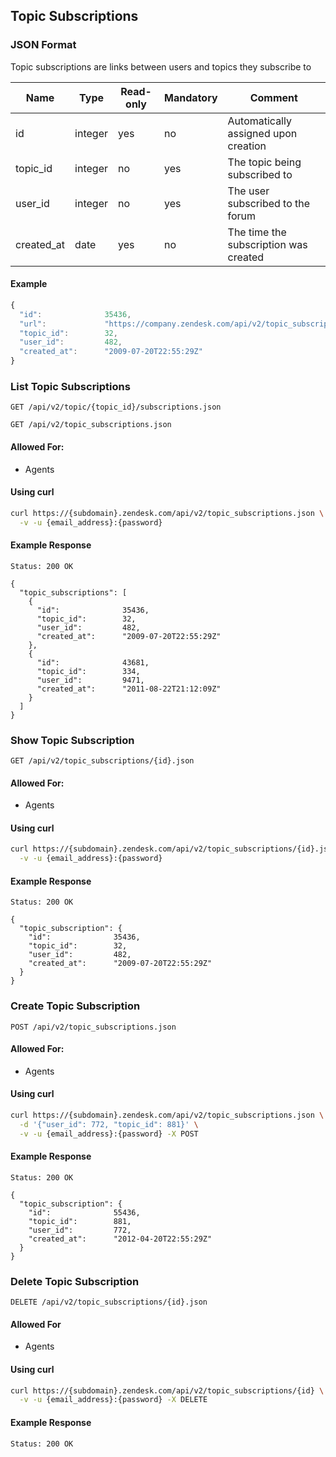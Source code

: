 ## Topic Subscriptions

### JSON Format
Topic subscriptions are links between users and topics they subscribe to

| Name            | Type    | Read-only | Mandatory | Comment
| --------------- | ------- | --------- | --------- | -------
| id              | integer | yes       | no        | Automatically assigned upon creation
| topic_id        | integer | no        | yes       | The topic being subscribed to
| user_id         | integer | no        | yes       | The user subscribed to the forum
| created_at      | date    | yes       | no        | The time the subscription was created

#### Example
```js
{
  "id":              35436,
  "url":             "https://company.zendesk.com/api/v2/topic_subscriptions/35436.json",
  "topic_id":        32,
  "user_id":         482,
  "created_at":      "2009-07-20T22:55:29Z"
}
```

### List Topic Subscriptions
`GET /api/v2/topic/{topic_id}/subscriptions.json`

`GET /api/v2/topic_subscriptions.json`

#### Allowed For:

 * Agents

#### Using curl

```bash
curl https://{subdomain}.zendesk.com/api/v2/topic_subscriptions.json \
  -v -u {email_address}:{password}
```

#### Example Response

```http
Status: 200 OK

{
  "topic_subscriptions": [
    {
      "id":              35436,
      "topic_id":        32,
      "user_id":         482,
      "created_at":      "2009-07-20T22:55:29Z"
    },
    {
      "id":              43681,
      "topic_id":        334,
      "user_id":         9471,
      "created_at":      "2011-08-22T21:12:09Z"
    }
  ]
}
```

### Show Topic Subscription
`GET /api/v2/topic_subscriptions/{id}.json`

#### Allowed For:

 * Agents

#### Using curl

```bash
curl https://{subdomain}.zendesk.com/api/v2/topic_subscriptions/{id}.json \
  -v -u {email_address}:{password}
```

#### Example Response

```http
Status: 200 OK

{
  "topic_subscription": {
    "id":              35436,
    "topic_id":        32,
    "user_id":         482,
    "created_at":      "2009-07-20T22:55:29Z"
  }
}
```

### Create Topic Subscription
`POST /api/v2/topic_subscriptions.json`

#### Allowed For:

 * Agents

#### Using curl

```bash
curl https://{subdomain}.zendesk.com/api/v2/topic_subscriptions.json \
  -d '{"user_id": 772, "topic_id": 881}' \
  -v -u {email_address}:{password} -X POST
```

#### Example Response

```http
Status: 200 OK

{
  "topic_subscription": {
    "id":              55436,
    "topic_id":        881,
    "user_id":         772,
    "created_at":      "2012-04-20T22:55:29Z"
  }
}
```

### Delete Topic Subscription
`DELETE /api/v2/topic_subscriptions/{id}.json`

#### Allowed For

 * Agents

#### Using curl

```bash
curl https://{subdomain}.zendesk.com/api/v2/topic_subscriptions/{id} \
  -v -u {email_address}:{password} -X DELETE
```

#### Example Response

```http
Status: 200 OK
```
